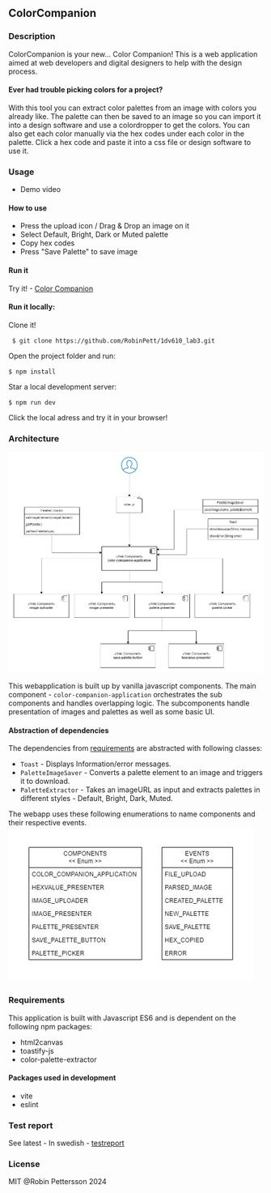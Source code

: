 ## ColorCompanion

### Description
ColorCompanion is your new... Color Companion!
This is a web application aimed at web developers and digital designers to help with the design process.

#### Ever had trouble picking colors for a project?
With this tool you can extract color palettes from an image with colors you already like.
The palette can then be saved to an image so you can import it into a design software and use a colordropper to get the colors.
You can also get each color manually via the hex codes under each color in the palette. Click a hex code and paste it into a css file or design software to use it.

### Usage
- Demo video

#### How to use 
- Press the upload icon / Drag & Drop an image on it
- Select Default, Bright, Dark or Muted palette
- Copy hex codes 
- Press "Save Palette" to save image


#### Run it
Try it! - [Color Companion](https://colorcompanion.netlify.app/)

#### Run it locally:
Clone it!

```
 $ git clone https://github.com/RobinPett/1dv610_lab3.git
 ```

 Open the project folder and run:
 ```
 $ npm install
 ```
 Star a local development server:
 ```
 $ npm run dev
 ```
 Click the local adress and try it in your browser!


### Architecture
![architecture](.readme/architecture.jpg)

This webapplication is built up by vanilla javascript components.
The main component - `color-companion-application` orchestrates the sub components and handles overlapping logic. The subcomponents handle presentation of images and palettes as well as some basic UI. 

#### Abstraction of dependencies
The dependencies from [requirements](#requirements) are abstracted with following classes:

- `Toast` - Displays Information/error messages.
- `PaletteImageSaver` - Converts a palette element to an image and triggers it to download.
- `PaletteExtractor` - Takes an imageURL as input and extracts palettes in different styles - Default, Bright, Dark, Muted.

The webapp uses these following enumerations to name components and their respective events.
![enumeration](.readme/enumeration.jpg)




### Requirements
This application is built with Javascript ES6 and is dependent on the following npm packages:
- html2canvas
- toastify-js
- color-palette-extractor

#### Packages used in development
- vite
- eslint

### Test report
See latest - In swedish - [testreport](testrapport.md)

### License
MIT @Robin Pettersson 2024